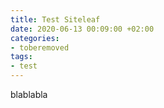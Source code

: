 ```yaml
---
title: Test Siteleaf
date: 2020-06-13 00:09:00 +02:00
categories:
- toberemoved
tags:
- test
---
```


blablabla 